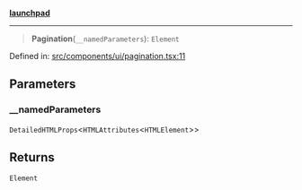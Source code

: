 [**launchpad**](index.md)

***

> **Pagination**(`__namedParameters`): `Element`

Defined in: [src/components/ui/pagination.tsx:11](https://github.com/victorbratov/launchpad/blob/35b0965dd86b05a55a9206d809917613bd599c25/src/components/ui/pagination.tsx#L11)

## Parameters

### \_\_namedParameters

`DetailedHTMLProps`\<`HTMLAttributes`\<`HTMLElement`\>\>

## Returns

`Element`
